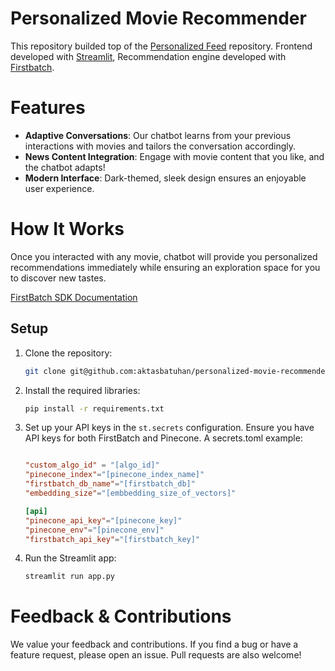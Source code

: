 # Personalized Movie Recommender

This repository builded top of the [Personalized Feed](https://github.com/andthattoo/personalized-rss-feed) repository. Frontend developed with [Streamlit](https://github.com/streamlit/streamlit), Recommendation engine developed with [Firstbatch](https://github.com/firstbatchxyz/firstbatch-sdk).

# Features


- **Adaptive Conversations**:  Our chatbot learns from your previous interactions with movies and tailors the conversation accordingly.
- **News Content Integration**: Engage with movie content that you like, and the chatbot adapts!
- **Modern Interface**: Dark-themed, sleek design ensures an enjoyable user experience.

# How It Works

Once you interacted with any movie, chatbot will provide you personalized recommendations immediately while ensuring an exploration space for you to discover new tastes.

[FirstBatch SDK Documentation](https://firstbatch.gitbook.io/firstbatch-sdk/get-started/introduction)

## Setup

1. Clone the repository:
   ```bash
   git clone git@github.com:aktasbatuhan/personalized-movie-recommender.git
   ```

2. Install the required libraries:
   ```bash
   pip install -r requirements.txt
   ```

3. Set up your API keys in the `st.secrets` configuration. Ensure you have API keys for both FirstBatch and Pinecone. A secrets.toml example:
    ```toml
   
    "custom_algo_id" = "[algo_id]"
    "pinecone_index"="[pinecone_index_name]"
    "firstbatch_db_name"="[firstbatch_db]"
    "embedding_size"="[embbedding_size_of_vectors]"
   
    [api]
    "pinecone_api_key"="[pinecone_key]"
    "pinecone_env"="[pinecone_env]"
    "firstbatch_api_key"="[firstbatch_key]"

    ```

4. Run the Streamlit app:
   ```bash
   streamlit run app.py
   ```

# Feedback & Contributions
We value your feedback and contributions. If you find a bug or have a feature request, please open an issue. Pull requests are also welcome!
